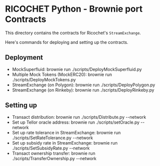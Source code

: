 # RICOCHET Python - Brownie port Contracts

This directory contains the contracts for Ricochet's `StreamExchange`.

Here's commands for deploying and setting up the contracts.

## Deployment

* MockSuperfluid: brownie run ./scripts/DeployMockSuperfluid.py
* Multiple Mock Tokens (MockERC20): brownie run ./scripts/DeployMockTokens.py
* StreamExchange (on Polygon): brownie run ./scripts/DeployPolygon.py
* StreamExchange (on Rinkeby): brownie run ./scripts/DeployRinkeby.py

## Setting up

* Transact distribution: brownie run ./scripts/Distribute.py --network <choose your network>
* Set up Tellor oracle address: brownie run ./scripts/setOracle.py --network <choose your network>
* Set up rate tolerance in StreamExchange: brownie run ./scripts/SetRateTolerance.py --network <choose your network>
* Set up subsidy rate in StreamExchange: brownie run ./scripts/SetSubsidyRate.py --network <choose your network>
* Transact ownership transfer: brownie run ./scripts/TransferOwnership.py --network <choose your network>
